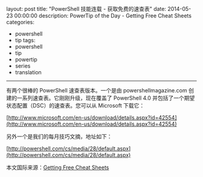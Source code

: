layout: post
title: "PowerShell 技能连载 - 获取免费的速查表"
date: 2014-05-23 00:00:00
description: PowerTip of the Day - Getting Free Cheat Sheets
categories:
- powershell
- tip
tags:
- powershell
- tip
- powertip
- series
- translation
---
有两个很棒的 PowerShell 速查表版本。一个是由 powershellmagazine.com 创建的一系列速查表。它刚刚升级，现在覆盖了 PowerShell 4.0 并包括了一个期望状态配置（DSC）的速查表。您可以从 Microsoft 下载它：

[http://www.microsoft.com/en-us/download/details.aspx?id=42554](http://www.microsoft.com/en-us/download/details.aspx?id=42554)

另外一个是我们的每月技巧文摘，地址如下：

[http://powershell.com/cs/media/28/default.aspx](http://powershell.com/cs/media/28/default.aspx)

<!--more-->
本文国际来源：[Getting Free Cheat Sheets](http://community.idera.com/powershell/powertips/b/tips/posts/getting-free-cheat-sheets)
